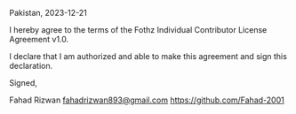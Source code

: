 Pakistan, 2023-12-21

I hereby agree to the terms of the Fothz Individual Contributor License
Agreement v1.0.

I declare that I am authorized and able to make this agreement and sign this
declaration.

Signed,

Fahad Rizwan fahadrizwan893@gmail.com https://github.com/Fahad-2001
